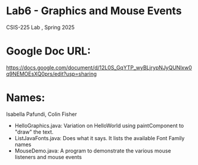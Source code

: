 # Lab6 - Graphics and Mouse Events
CSIS-225 Lab , Spring 2025
# Google Doc URL:
https://docs.google.com/document/d/12L0S_GqYTP_wyBLjrypNJyQUNlxw0q9NEMOEsXQ0prs/edit?usp=sharing
# Names:
Isabella Pafundi, Colin Fisher
- HelloGraphics.java: Variation on HelloWorld using paintComponent to "draw" the text.
- ListJavaFonts.java: Does what it says.  It lists the available Font Family names
- MouseDemo.java: A program to demonstrate the various mouse listeners and mouse events



